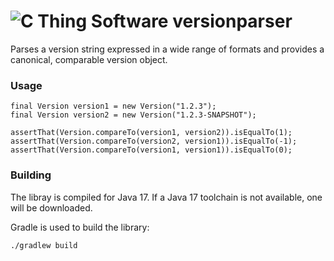 # ![C Thing Software](https://www.cthing.com/branding/CThingSoftware-57x60.png "C Thing Software") versionparser
Parses a version string expressed in a wide range of formats and provides a canonical, comparable version object.

### Usage
```
final Version version1 = new Version("1.2.3");
final Version version2 = new Version("1.2.3-SNAPSHOT");

assertThat(Version.compareTo(version1, version2)).isEqualTo(1);
assertThat(Version.compareTo(version2, version1)).isEqualTo(-1);
assertThat(Version.compareTo(version1, version1)).isEqualTo(0);
```

### Building
The libray is compiled for Java 17. If a Java 17 toolchain is not available, one will be downloaded.

Gradle is used to build the library:
```
./gradlew build
```
